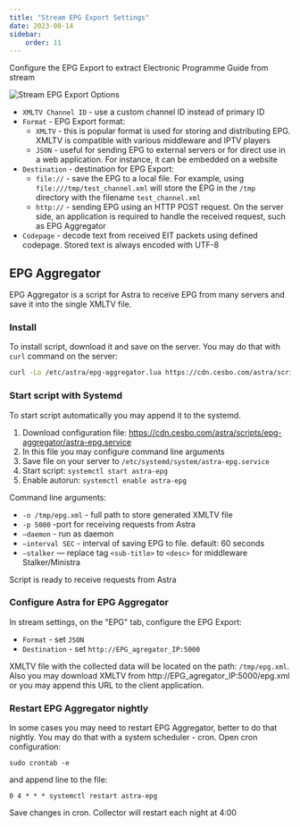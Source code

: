 ```yaml
---
title: "Stream EPG Export Settings"
date: 2023-08-14
sidebar:
    order: 11
---
```


Configure the EPG Export to extract Electronic Programme Guide from stream

![Stream EPG Export Options](https://cdn.cesbo.com/help/astra/admin-guide/stream/epg.png)

- `XMLTV Channel ID` - use a custom channel ID instead of primary ID
- `Format` - EPG Export format:
    - `XMLTV` - this is popular format is used for storing and distributing EPG. XMLTV is compatible with various middleware and IPTV players
    - `JSON` - useful for sending EPG to external servers or for direct use in a web application. For instance, it can be embedded on a website
- `Destination` - destination for EPG Export:
    - `file://` - save the EPG to a local file. For example, using `file:///tmp/test_channel.xml` will store the EPG in the `/tmp` directory with the filename `test_channel.xml`
    - `http://` - sending EPG using an HTTP POST request. On the server side, an application is required to handle the received request, such as EPG Aggregator
- `Codepage` - decode text from received EIT packets using defined codepage. Stored text is always encoded with UTF-8

## EPG Aggregator

EPG Aggregator is a script for Astra to receive EPG from many servers and save it into the single XMLTV file.

### Install

To install script, download it and save on the server. You may do that with `curl` command on the server:

```sh
curl -Lo /etc/astra/epg-aggregator.lua https://cdn.cesbo.com/astra/scripts/epg-aggregator/epg-aggregator.lua
```

### Start script with Systemd

To start script automatically you may append it to the systemd.

1. Download configuration file: https://cdn.cesbo.com/astra/scripts/epg-aggregator/astra-epg.service
2. In this file you may configure command line arguments
3. Save file on your server to `/etc/systemd/system/astra-epg.service`
4. Start script: `systemctl start astra-epg`
5. Enable autorun: `systemctl enable astra-epg`

Command line arguments:

- `-o /tmp/epg.xml` - full path to store generated XMLTV file
- `-p 5000` -port for receiving requests from Astra
- `–daemon` - run as daemon
- `–interval SEC` - interval of saving EPG to file. default: 60 seconds
- `–stalker` — replace tag `<sub-title>` to `<desc>` for middleware Stalker/Ministra

Script is ready to receive requests from Astra

### Configure Astra for EPG Aggregator

In stream settings, on the "EPG" tab, configure the EPG Export:

- `Format` - set `JSON`
- `Destination` - set `http://EPG_agregator_IP:5000`

XMLTV file with the collected data will be located on the path: `/tmp/epg.xml`.
Also you may download XMLTV from http://EPG_agregator_IP:5000/epg.xml or you may append this URL to the client application.

### Restart EPG Aggregator nightly

In some cases you may need to restart EPG Aggregator, better to do that nightly.
You may do that with a system scheduler - cron. Open cron configuration:

```
sudo crontab -e
```

and append line to the file:

```
0 4 * * * systemctl restart astra-epg
```

Save changes in cron. Collector will restart each night at 4:00
